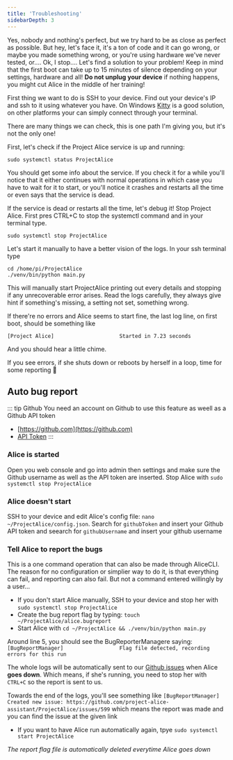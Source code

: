 ```yaml
---
title: 'Troubleshooting'
sidebarDepth: 3
---
```


Yes, nobody and nothing's perfect, but we try hard to be as close as perfect as possible. But hey, let's face it, it's a ton of code and it can go wrong, or maybe you made something wrong, or you're using hardware we've never tested, or.... Ok, I stop.... Let's find a solution to your problem! Keep in mind that the first boot can take up to 15 minutes of silence depending on your settings, hardware and all! **Do not unplug your device** if nothing happens, you might cut Alice in the middle of her training!

First thing we want to do is SSH to your device. Find out your device's IP and ssh to it using whatever you have. On Windows [Kitty](https://www.9bis.net/kitty/#!pages/download.md) is a good solution, on other platforms your can simply connect through your terminal.

There are many things we can check, this is one path I'm giving you, but it's not the only one!

First, let's check if the Project Alice service is up and running:

`sudo systemctl status ProjectAlice`

You should get some info about the service. If you check it for a while you'll notice that it either continues with normal operations in which case you have to wait for it to start, or you'll notice it crashes and restarts all the time or even says that the service is dead.

If the service is dead or restarts all the time, let's debug it! Stop Project Alice. First pres CTRL+C to stop the systemctl command and in your terminal type.

`sudo systemctl stop ProjectAlice`

Let's start it manually to have a better vision of the logs. In your ssh terminal type

```shell script
cd /home/pi/ProjectAlice
./venv/bin/python main.py
```

This will manually start ProjectAlice printing out every details and stopping if any unrecoverable error arises. Read the logs carefully, they always give hint if something's missing, a setting not set, something wrong.

If there're no errors and Alice seems to start fine, the last log line, on first boot, should be something like

`[Project Alice]                     Started in 7.23 seconds`

And you should hear a little chime.

If you see errors, if she shuts down or reboots by herself in a loop, time for some reporting 🦖

## Auto bug report

::: tip Github
You need an account on Github to use this feature as weell as a Github API token
- [https://github.com](https://github.com)
- [API Token](https://docs.github.com/en/authentication/keeping-your-account-and-data-secure/creating-a-personal-access-token)
:::

### Alice is started
Open you web console and go into admin then settings and make sure the Github username as well as the API token are inserted. Stop Alice with `sudo systemctl stop ProjectAlice`

### Alice doesn't start
SSH to your device and edit Alice's config file: `nano ~/ProjectAlice/config.json`. Search for `githubToken` and insert your Github API token and seearch for `githubUsername` and insert your github username

### Tell Alice to report the bugs
This is a one command operation that can also be made through AliceCLI. The reason for no configuration or simplier way to do it, is that everything can fail, and reporting can also fail. But not a command entered willingly by a user...

- If you don't start Alice manually, SSH to your device and stop her with `sudo systemctl stop ProjectAlice`
- Create the bug report flag by typing: `touch ~/ProjectAlice/alice.bugreport`
- Start Alice with `cd ~/ProjectAlice && ./venv/bin/python main.py`

Around line 5, you should see the BugReporterManagere saying: `[BugReportManager]                  Flag file detected, recording errors for this run`

The whole logs will be automatically sent to our [Github issues](https://github.com/project-alice-assistant/ProjectAlice/issues) when Alice **goes down**. Which means, if she's running, you need to stop her with `CTRL+C` so the report is sent to us.

Towards the end of the logs, you'll see something like `[BugReportManager]                  Created new issue: https://github.com/project-alice-assistant/ProjectAlice/issues/599` which means the report was made and you can find the issue at the given link

- If you want to have Alice run automatically again, tpye `sudo systemctl start ProjectAlice`

*The report flag file is automatically deleted everytime Alice goes down*
